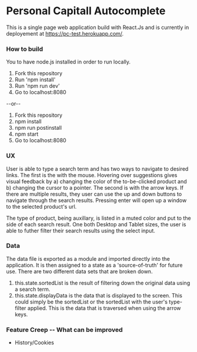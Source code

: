 # Personal Capitall Autocomplete

This is a single page web application build with React.Js and is currently in deployement at https://pc-test.herokuapp.com/.
### How to build
You to have node.js installed in order to run locally.
1. Fork this repository
2. Run 'npm install'
3. Run 'npm run dev'
4. Go to localhost:8080

--or--

1. Fork this repository
2. npm install
3. npm run postinstall
4. npm start
5. Go to localhost:8080

### UX
User is able to type a search term and has two ways to navigate to desired links. The first is the with the mouse. Hovering over suggestions gives visual feedback by a) changing the color of the to-be-clicked product and b) changing the cursor to a pointer. The second is with the arrow keys. If there are multiple results, they user can use the up and down buttons to navigate through the search results. Pressing enter will open up a window to the selected product's url.


The type of product, being auxillary, is listed in a muted color and put to the side of each search result. One both Desktop and Tablet sizes, the user is able to futher filter their search results using the select input.

### Data

The data file is exported as a module and imported directly into the application. It is then assigned to a state as a 'source-of-truth' for future use. There are two different data sets that are broken down.
1)  this.state.sortedList is the result of filtering down the original data using a search term.
2) this.state.displayData is the data that is displayed to the screen. This could simply be the sortedList or the sortedList with the user's type-filter applied. This is the data that is traversed when using the arrow keys.

### Feature Creep -- What can be improved

* History/Cookies

